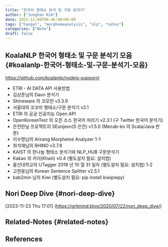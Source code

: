 ```yaml
---
title: "한국어 형태소 분석 및 구문 분석기"
author: ["Junghan Kim"]
date: 2023-11-09T06:46:00+09:00
tags: ["hangul", "morphemeanalysis", "nlp", "notes"]
categories: ["Note"]
draft: false
---
```


## KoalaNLP 한국어 형태소 및 구문 분석기 모음 {#koalanlp-한국어-형태소-및-구문-분석기-모음}

<https://github.com/koalanlp/nodejs-suppornl>

-   ETRI - AI DATA API 사용방법
-   김상준님의 Daon 분석기
-   Shineware 의 코모란 v3.3.9
-   서울대의 꼬꼬마 형태소/구문 분석기 v2.1
-   ETRI 의 공공 인공지능 Open API
-   OpenKoreanText 의 오픈 소스 한국어 처리기 v2.3.1 (구 Twitter 한국어 분석기)
-   은전한닢 프로젝트의 SEunjeon(S 은전) v1.5.0 (Mecab-ko 의 Scala/Java 판본)
-   이수명님의 Arirang Morpheme Analyzer 1-1
-   최석재님의 RHINO v3.7.8
-   KAIST 의 한나눔 형태소 분석기와 NLP_HUB 구문분석기
-   Kakao 의 카이(Khaiii) v0.4 (별도설치 필요: 설치법)
-   울산대학교의 UTagger 2018 년 10 월 31 일자 (별도설치 필요: 설치법) 1-2
-   고현웅님의 Korean Sentence Splitter v2.5.1
-   bab2min 님의 Kiwi (별도설치 필요: pip install kiwipiepy)


## Nori Deep Dive {#nori-deep-dive}

<span class="timestamp-wrapper"><span class="timestamp">[2023-11-23 Thu 17:01]</span></span> (<https://gritmind.blog/2020/07/22/nori_deep_dive/>)


## Related-Notes {#related-notes}

## References

<style>.csl-entry{text-indent: -1.5em; margin-left: 1.5em;}</style><div class="csl-bib-body">
</div>
